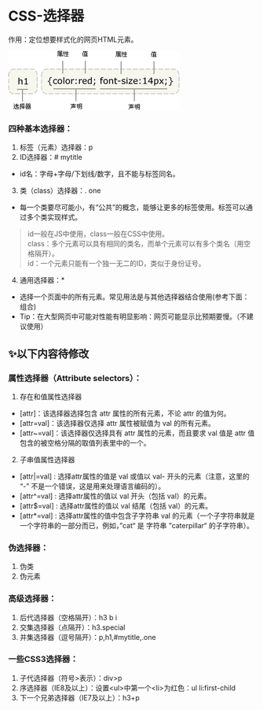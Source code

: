 # CSS-选择器
作用：定位想要样式化的网页HTML元素。  

![](https://github.com/wsywwww/web-note/blob/master/images/%E5%9B%BE%E7%89%871.png)

### 四种基本选择器：
1. 标签（元素）选择器：p
2. ID选择器：# mytitle
* id名：字母+字母/下划线/数字，且不能与标签同名。
3. 类（class）选择器：. one
* 每一个类要尽可能小，有“公共”的概念，能够让更多的标签使用。标签可以通过多个类实现样式。
> id一般在JS中使用，class一般在CSS中使用。  
> class：多个元素可以具有相同的类名，而单个元素可以有多个类名（用空格隔开）。  
> id：一个元素只能有一个独一无二的ID，类似于身份证号。
4. 通用选择器：*
* 选择一个页面中的所有元素。常见用法是与其他选择器结合使用(参考下面：组合)  
* Tip：在大型网页中可能对性能有明显影响：网页可能显示比预期要慢。（不建议使用）


## :sparkles:以下内容待修改


### 属性选择器（Attribute selectors）：
 1. 存在和值属性选择器
 * [attr]：该选择器选择包含 attr 属性的所有元素，不论 attr 的值为何。
 * [attr=val]：该选择器仅选择 attr 属性被赋值为 val 的所有元素。
 * [attr~=val]：该选择器仅选择具有 attr 属性的元素，而且要求 val 值是 attr 值包含的被空格分隔的取值列表里中的一个。
 2. 子串值属性选择器
 * [attr|=val] : 选择attr属性的值是 val 或值以 val- 开头的元素（注意，这里的 “-” 不是一个错误，这是用来处理语言编码的）。
 * [attr^=val] : 选择attr属性的值以 val 开头（包括 val）的元素。
 * [attr$=val] : 选择attr属性的值以 val 结尾（包括 val）的元素。
 * [attr*=val] : 选择attr属性的值中包含子字符串 val 的元素（一个子字符串就是一个字符串的一部分而已，例如，”cat“ 是 字符串 ”caterpillar“ 的子字符串）。
### 伪选择器：
1. 伪类
2. 伪元素
### 高级选择器：
1. 后代选择器（空格隔开）：h3 b i
2. 交集选择器（点隔开）：h3.special
3. 并集选择器（逗号隔开）：p,h1,#mytitle,.one
### 一些CSS3选择器：
1. 子代选择器（符号>表示）：div>p
2. 序选择器（IE8及以上）：设置\<ul>中第一个\<li>为红色：ul li:first-child
3. 下一个兄弟选择器（IE7及以上）：h3+p
